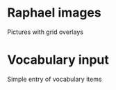 # Raphael images

Pictures with grid overlays

# Vocabulary input

Simple entry of vocabulary items
